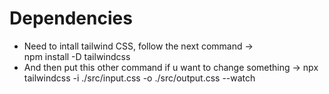 # Dependencies
- Need to intall tailwind CSS, follow the next command ->  
  npm install -D tailwindcss
- And then put this other command if u want to change something ->
  npx tailwindcss -i ./src/input.css -o ./src/output.css --watch
